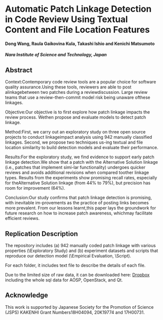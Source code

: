 # Automatic Patch Linkage Detection in Code Review Using Textual Content and File Location Features

#### Dong Wang, Raula Gaikovina Kula, Takashi Ishio and Kenichi Matsumoto
#### *Nara Institute of Science and Technology, Japan*

## Abstract
Context:Contemporary code review tools are a popular choice for software quality assurance.Using these tools, reviewers are able to post alinkagebetween two patches during a reviewdiscussion. Large review teams that use a review-then-commit model risk being unaware ofthese linkages.

Objective:Our objective is to first explore how patch linkage impacts the review process. Wethen propose and evaluate models to detect patch linkage.  

Method:First, we carry out an exploratory study on three open source projects to conduct linkageimpact analysis using 942 manually classified linkages. Second, we propose two techniques us-ing textual and file location similarity to build detection models and evaluate their performance.

Results:For the exploratory study, we find evidence to support early patch linkage detection.We show that a patch with the Alternative Solution linkage (i.e., patches that implement simi-lar functionality) undergoes quicker reviews and avoids additional revisions when compared toother linkage types. Results from the experiments show promising recall rates, especially for theAlternative Solution linkage (from 44% to 79%), but precision has room for improvement (64%).

Conclusion:Our study confirms that patch linkage detection is promising, with inevitable im-provements as the practice of posting links becomes more prevalent. From our lessons learnt,this paper lays the groundwork for future research on how to increase patch awareness, whichmay facilitate efficient reviews.


## Replication Description
The repository includes (a) 942 manually coded patch linkage with various properties (\Exploratory Study) and (b) experiment datasets and scripts that reproduce our detection model (\Empirical Evaluation, \Script).

For each folder, it includes text file to describe the details of each file.

Due to the limited size of raw data, it can be downloaded here: [Dropbox](https://www.dropbox.com/sh/o19sdx9p7t985pj/AAAzoWHO6eyWMNsk6tw5rhJua?dl=0) including the whole sql data for AOSP, OpenStack, and Qt.

## Acknowledge
This work is supported by Japanese Society for the Promotion of Science (JSPS) KAKENHI Grant Numbers18H04094, 20K19774 and 17H00731.
